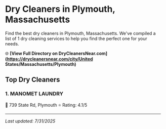 # Dry Cleaners in Plymouth, Massachusetts

Find the best dry cleaners in Plymouth, Massachusetts. We've compiled a list of 1 dry cleaning services to help you find the perfect one for your needs.

🌐 **[View Full Directory on DryCleanersNear.com](https://drycleanersnear.com/city/United States/Massachusetts/Plymouth)**

## Top Dry Cleaners

### 1. MANOMET LAUNDRY
📍 739 State Rd, Plymouth
⭐ Rating: 4.1/5


---

*Last updated: 7/31/2025*
